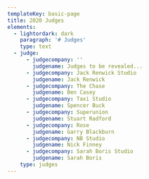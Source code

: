 ```yaml
---
templateKey: basic-page
title: 2020 Judges
elements:
  - lightordark: dark
    paragraph: '# Judges'
    type: text
  - judge:
      - judgecompany: ''
        judgename: Judges to be revealed...
      - judgecompany: Jack Renwick Studio
        judgename: Jack Renwick
      - judgecompany: The Chase
        judgename: Ben Casey
      - judgecompany: Taxi Studio
        judgename: Spencer Buck
      - judgecompany: Superunion
        judgename: Stuart Radford
      - judgecompany: Rose
        judgename: Garry Blackburn
      - judgecompany: NB Studio
        judgename: Nick Finney
      - judgecompany: Sarah Boris Studio
        judgename: Sarah Boris
    type: judges
---
```


